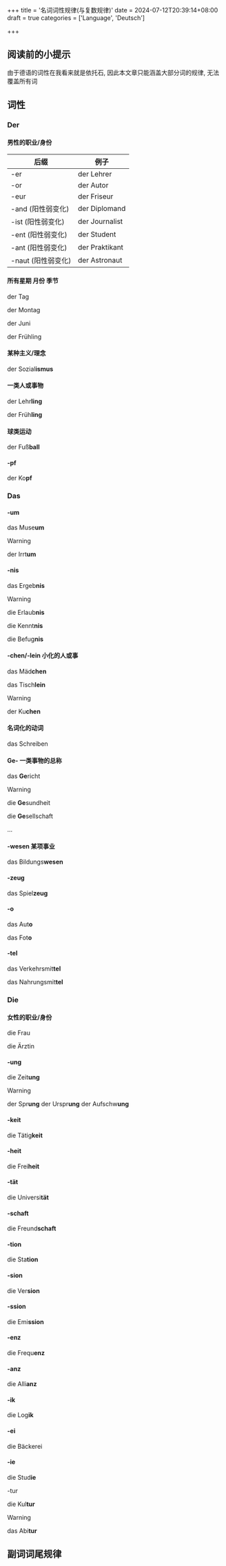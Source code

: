 +++
title = '名词词性规律(与复数规律)'
date = 2024-07-12T20:39:14+08:00
draft = true
categories = ['Language', 'Deutsch']

+++

## 阅读前的小提示

由于德语的词性在我看来就是依托石, 因此本文章只能涵盖大部分词的规律, 无法覆盖所有词

## 词性

### Der

#### 男性的职业/身份

| 后缀               | 例子           |
| ------------------ | -------------- |
| -er                | der Lehrer     |
| -or                | der Autor      |
| -eur               | der Friseur    |
| -and (阳性弱变化)  | der Diplomand  |
| -ist (阳性弱变化)  | der Journalist |
| -ent (阳性弱变化)  | der Student    |
| -ant (阳性弱变化)  | der Praktikant |
| -naut (阳性弱变化) | der Astronaut  |

#### 所有星期 月份 季节

der Tag

der Montag

der Juni

der Frühling

#### 某种主义/理念

der Sozial**ismus**

#### 一类人或事物

der Lehr**ling**

der Früh**ling**

#### 球类运动

der Fuß**ball**

#### -pf

der Ko**pf**

### Das

#### -um

das Muse**um**

> [!WARNING]
> der Irrt**um**

#### -nis

das Ergeb**nis**

> [!Warning]
>
> die Erlaub**nis**
>
> die Kennt**nis**
>
> die Befug**nis**

#### -chen/-lein 小化的人或事

das Mäd**chen**

das Tisch**lein**

> [!Warning]
>
> der Ku**chen**

#### 名词化的动词

das Schreiben

#### Ge- 一类事物的总称

das **Ge**richt

> [!Warning]
>
> die **Ge**sundheit
>
> die **Ge**sellschaft
>
> ...

#### -wesen 某项事业

das Bildungs**wesen**

#### -zeug

das Spiel**zeug**

#### -o

das Aut**o**

das Fot**o**

#### -tel

das Verkehrsmit**tel**

das Nahrungsmit**tel**

### Die

#### 女性的职业/身份

die Frau

die Ärztin

#### -ung

die Zeit**ung**

> [!Warning]
>
> der Spr**ung**
> der Urspr**ung**
> der Aufschw**ung**

#### -keit

die Tätig**keit**

#### -heit

die Frei**heit**

#### -tät

die Universi**tät**

#### -schaft

die Freund**schaft**

#### -tion

die Sta**tion**

#### -sion

die Ver**sion**

#### -ssion

die Emi**ssion**

#### -enz

die Frequ**enz**

#### -anz

die Alli**anz**

#### -ik

die Log**ik**

#### -ei

die Bäckerei

#### -ie

die Stud**ie**

-tur

die Kul**tur**

> [!Warning]
>
> das Abi**tur**

## 副词词尾规律

